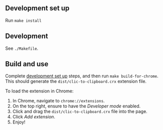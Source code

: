 ## Development set up

Run `make install`

## Development

See `./Makefile`.

## Build and use

Complete [development set up](#development-set-up) steps, and then run `make build-for-chrome`. This should generate the `dist/clic-to-clipboard.crx` extension file.

To load the extension in Chrome:

1. In Chrome, navigate to `chrome://extensions`.
2. On the top right, ensure to have the _Developer mode_ enabled.
3. Click and drag the `dist/clic-to-clipboard.crx` file into the page.
4. Click _Add extension_.
5. Enjoy!
